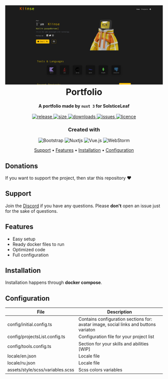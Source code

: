 <h1 align="center">
  <img src="https://raw.githubusercontent.com/VannaKarenina/portfolio-nuxt3/master/.github/images/img.png"  alt=""/>
  <br>Portfolio<br>
</h1>

<p align="center">
  <b>A portfolio made by <code>nuxt 3</code> for SolsticeLeaf</b><br><br>

  <a href="https://github.com/VannaKarenina/portfolio-nuxt3/releases">
    <img src="https://img.shields.io/github/v/release/VannaKarenina/portfolio-nuxt3?include_prereleases&style=flat-square" alt="release">
  </a>
  <a href="https://github.com/VannaKarenina/portfolio-nuxt3">
    <img src="https://img.shields.io/github/repo-size/VannaKarenina/portfolio-nuxt3?style=flat-square" alt="size"> 
  </a>
  <a href="https://github.com/VannaKarenina/portfolio-nuxt3/releases">
    <img src="https://img.shields.io/github/downloads/VannaKarenina/portfolio-nuxt3/total?style=flat-square" alt="downloads"> 
  </a>
  <a href="https://github.com/VannaKarenina/portfolio-nuxt3/issues">
    <img src="https://img.shields.io/github/issues/VannaKarenina/portfolio-nuxt3?style=flat-square" alt="issues"> 
  </a>
  <a href="https://github.com/VannaKarenina/portfolio-nuxt3/blob/master/LICENSE">
    <img src="https://img.shields.io/github/license/VannaKarenina/portfolio-nuxt3?style=flat-square" alt="licence"> 
  </a><br>
</p>

<h3 align="center">
  Created with
</h3>

<center>

![Bootstrap](https://img.shields.io/badge/bootstrap-%23563D7C.svg?style=for-the-badge&logo=bootstrap&logoColor=white)
![Nuxtjs](https://img.shields.io/badge/Nuxt-002E3B?style=for-the-badge&logo=nuxtdotjs&logoColor=#00DC82)
![Vue.js](https://img.shields.io/badge/vuejs-%2335495e.svg?style=for-the-badge&logo=vuedotjs&logoColor=%234FC08D)
![WebStorm](https://img.shields.io/badge/webstorm-143?style=for-the-badge&logo=webstorm&logoColor=white&color=black)

</center>

<p align="center">
<a href="#support">Support</a> •
<a href="#features">Features</a> •
<a href="#download">Installation</a> •
<a href="#usage">Configuration</a>
</p>

## Donations

If you want to support the project, then
star this repository ♥

## Support

Join the [Discord](https://discord.gg/ec7y5NY82b) if you have any questions.
Please **don't** open an issue just for the sake of questions.

## Features

- Easy setup
- Ready docker files to run
- Optimized code
- Full configuration

## Installation

Installation happens through **docker compose**.

## Configuration

| File                             | Description                                                                          |
|----------------------------------|--------------------------------------------------------------------------------------|
| config/initial.config.ts         | Contains configuration sections for: avatar image, social links and buttons variaton |
| config/projectsList.config.ts    | Configuration file for your project list                                             |
| config/tools.config.ts           | Section for your skills and abilities  [WIP]                                         |
| locale/en.json                   | Locale file                                                                          |
| locale/ru.json                   | Locale file                                                                          |
| assets/style/scss/variables.scss | Scss colors variables                                                                |
